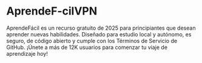 # AprendeF-cilVPN
AprendeFácil es un recurso gratuito de 2025 para principiantes que desean aprender nuevas habilidades. Diseñado para estudio local y autónomo, es seguro, de código abierto y cumple con los Términos de Servicio de GitHub. ¡Únete a más de 12K usuarios para comenzar tu viaje de aprendizaje hoy!
